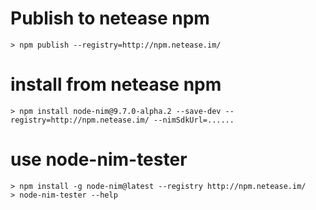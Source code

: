 # Publish to netease npm

```
> npm publish --registry=http://npm.netease.im/
```

# install from netease npm

```
> npm install node-nim@9.7.0-alpha.2 --save-dev --registry=http://npm.netease.im/ --nimSdkUrl=......
```

# use node-nim-tester

```
> npm install -g node-nim@latest --registry http://npm.netease.im/
> node-nim-tester --help
```
